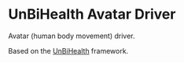 UnBiHealth Avatar Driver
=========

Avatar (human body movement) driver.

Based on the [UnBiHealth](https://github.com/UnBiHealth/unbihealth-core) framework.
